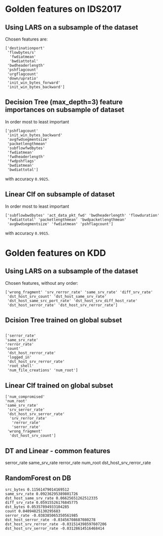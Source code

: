 # Golden features on IDS2017

## Using LARS on a subsample of the dataset
Chosen features are: 
```
['destinationport'
 'flowbytes/s'
  'fwdiatmean' 
  'bwdiattotal'
 'bwdheaderlength' 
 'pshflagcount' 
 'urgflagcount' 
 'down/upratio'
 'init_win_bytes_forward' 
 'init_win_bytes_backward']

```

## Decision Tree (max_depth=3) feature importances on subsample of dataset
In order most to least important
```
['pshflagcount'
 'init_win_bytes_backward' 
 'avgfwdsegmentsize'
 'packetlengthmean' 
 'subflowfwdbytes' 
 'fwdiatmean' 
 'fwdheaderlength'
 'fwdpshflags' 
 'bwdiatmean' 
 'bwdiattotal']

```
with accuracy `0.9925`. 

## Linear Clf on subsample of dataset
In order most to least important

``` 
['subflowbwdbytes' 'act_data_pkt_fwd' 'bwdheaderlength' 'flowduration'
 'fwdiattotal' 'packetlengthmean' 'bwdpacketlengthmean'
 'avgbwdsegmentsize' 'fwdiatmean' 'pshflagcount']

``` 
with accuracy `0.9915`. 

# Golden features on KDD
## Using LARS on a subsample of the dataset
Chosen features, without any order: 
``` 
['wrong_fragment' 'srv_rerror_rate' 'same_srv_rate' 'diff_srv_rate'
 'dst_host_srv_count' 'dst_host_same_srv_rate'
 'dst_host_same_src_port_rate' 'dst_host_srv_diff_host_rate'
 'dst_host_serror_rate' 'dst_host_srv_rerror_rate']

``` 

## Dcision Tree trained on global subset 
``` 

['serror_rate' 
'same_srv_rate' 
'rerror_rate' 
'count'
 'dst_host_rerror_rate' 
 'logged_in' 
 'dst_host_srv_rerror_rate'
 'root_shell' 
 'num_file_creations' 'num_root']

``` 

## Linear Clf trained on global subset

``` 
['num_compromised' 
'num_root' 
'same_srv_rate'
 'srv_serror_rate'
 'dst_host_srv_serror_rate'
  'srv_rerror_rate'
   'rerror_rate' 
   'serror_rate'
 'wrong_fragment'
  'dst_host_srv_count']
``` 

## DT and Linear - common features 
serror_rate
same_srv_rate
rerror_rate
num_root
dst_host_srv_rerror_rate


## RandomForest on DB 
```
src_bytes 0.11561479014169512
same_srv_rate 0.09236295389801726
dst_host_same_srv_rate 0.06625651262512335
diff_srv_rate 0.05915526176845775
dst_bytes 0.05357894933104285
count 0.04094825130295683
serror_rate -0.038385065350561985
dst_host_serror_rate -0.03456708687080278
dst_host_srv_rerror_rate -0.031514398597607206
dst_host_srv_serror_rate -0.03128614516468414
```
